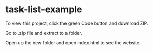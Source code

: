 # task-list-example

To view this project, click the green Code button and download ZIP.

Go to .zip file and extract to a folder.

Open up the new folder and open index.html to see the website.
